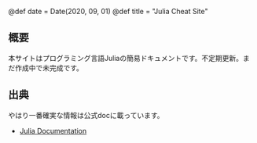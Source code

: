 @def date = Date(2020, 09, 01)
@def title = "Julia Cheat Site"



## 概要
本サイトはプログラミング言語Juliaの簡易ドキュメントです。不定期更新。まだ作成中で未完成です。





## 出典
やはり一番確実な情報は公式docに載っています。
- [Julia Documentation](https://docs.julialang.org/en/v1/)
